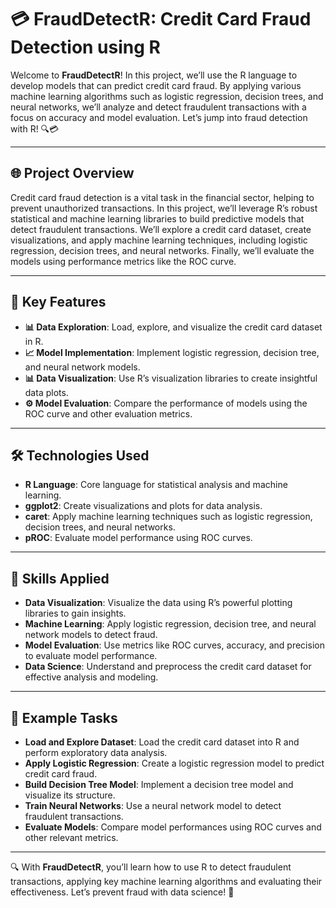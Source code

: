 # 💳 FraudDetectR: Credit Card Fraud Detection using R

Welcome to **FraudDetectR**! In this project, we’ll use the R language to develop models that can predict credit card fraud. By applying various machine learning algorithms such as logistic regression, decision trees, and neural networks, we’ll analyze and detect fraudulent transactions with a focus on accuracy and model evaluation. Let’s jump into fraud detection with R! 🔍💳

---

## 🌐 Project Overview

Credit card fraud detection is a vital task in the financial sector, helping to prevent unauthorized transactions. In this project, we’ll leverage R’s robust statistical and machine learning libraries to build predictive models that detect fraudulent transactions. We’ll explore a credit card dataset, create visualizations, and apply machine learning techniques, including logistic regression, decision trees, and neural networks. Finally, we’ll evaluate the models using performance metrics like the ROC curve.

---

## 🔑 Key Features

- **📊 Data Exploration**: Load, explore, and visualize the credit card dataset in R.
- **📈 Model Implementation**: Implement logistic regression, decision tree, and neural network models.
- **📊 Data Visualization**: Use R’s visualization libraries to create insightful data plots.
- **⚙️ Model Evaluation**: Compare the performance of models using the ROC curve and other evaluation metrics.

---

## 🛠 Technologies Used

- **R Language**: Core language for statistical analysis and machine learning.
- **ggplot2**: Create visualizations and plots for data analysis.
- **caret**: Apply machine learning techniques such as logistic regression, decision trees, and neural networks.
- **pROC**: Evaluate model performance using ROC curves.

---

## 🤖 Skills Applied

- **Data Visualization**: Visualize the data using R’s powerful plotting libraries to gain insights.
- **Machine Learning**: Apply logistic regression, decision tree, and neural network models to detect fraud.
- **Model Evaluation**: Use metrics like ROC curves, accuracy, and precision to evaluate model performance.
- **Data Science**: Understand and preprocess the credit card dataset for effective analysis and modeling.

---

## 📝 Example Tasks

- **Load and Explore Dataset**: Load the credit card dataset into R and perform exploratory data analysis.
- **Apply Logistic Regression**: Create a logistic regression model to predict credit card fraud.
- **Build Decision Tree Model**: Implement a decision tree model and visualize its structure.
- **Train Neural Networks**: Use a neural network model to detect fraudulent transactions.
- **Evaluate Models**: Compare model performances using ROC curves and other relevant metrics.

---

🔍 With **FraudDetectR**, you’ll learn how to use R to detect fraudulent transactions, applying key machine learning algorithms and evaluating their effectiveness. Let’s prevent fraud with data science! 🚀
